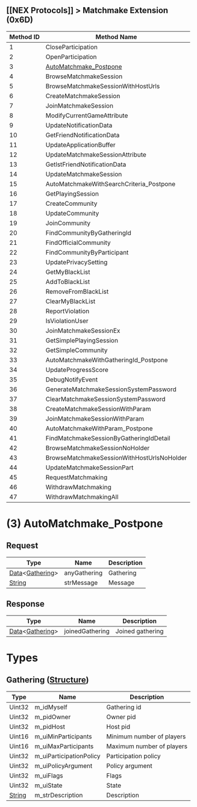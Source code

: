 ## [[NEX Protocols]] > Matchmake Extension (0x6D)

| Method ID | Method Name |
| --- | --- |
| 1 | CloseParticipation |
| 2 | OpenParticipation |
| 3 | [AutoMatchmake_Postpone](#3-automatchmake_postpone) |
| 4 | BrowseMatchmakeSession |
| 5 | BrowseMatchmakeSessionWithHostUrls |
| 6 | CreateMatchmakeSession |
| 7 | JoinMatchmakeSession |
| 8 | ModifyCurrentGameAttribute |
| 9 | UpdateNotificationData |
| 10 | GetFriendNotificationData |
| 11 | UpdateApplicationBuffer |
| 12 | UpdateMatchmakeSessionAttribute |
| 13 | GetlstFriendNotificationData |
| 14 | UpdateMatchmakeSession |
| 15 | AutoMatchmakeWithSearchCriteria_Postpone |
| 16 | GetPlayingSession |
| 17 | CreateCommunity |
| 18 | UpdateCommunity |
| 19 | JoinCommunity |
| 20 | FindCommunityByGatheringId |
| 21 | FindOfficialCommunity |
| 22 | FindCommunityByParticipant |
| 23 | UpdatePrivacySetting |
| 24 | GetMyBlackList |
| 25 | AddToBlackList |
| 26 | RemoveFromBlackList |
| 27 | ClearMyBlackList |
| 28 | ReportViolation |
| 29 | IsViolationUser |
| 30 | JoinMatchmakeSessionEx |
| 31 | GetSimplePlayingSession |
| 32 | GetSimpleCommunity |
| 33 | AutoMatchmakeWithGatheringId_Postpone |
| 34 | UpdateProgressScore |
| 35 | DebugNotifyEvent |
| 36 | GenerateMatchmakeSessionSystemPassword |
| 37 | ClearMatchmakeSessionSystemPassword |
| 38 | CreateMatchmakeSessionWithParam |
| 39 | JoinMatchmakeSessionWithParam |
| 40 | AutoMatchmakeWithParam_Postpone |
| 41 | FindMatchmakeSessionByGatheringIdDetail |
| 42 | BrowseMatchmakeSessionNoHolder |
| 43 | BrowseMatchmakeSessionWithHostUrlsNoHolder |
| 44 | UpdateMatchmakeSessionPart |
| 45 | RequestMatchmaking |
| 46 | WithdrawMatchmaking |
| 47 | WithdrawMatchmakingAll |

# (3) AutoMatchmake_Postpone
## Request
| Type | Name | Description |
| --- | --- | --- |
| [Data]&lt;[Gathering](#gathering-structure)&gt; | anyGathering | Gathering |
| [String] | strMessage | Message |

## Response
| Type | Name | Description |
| --- | --- | --- |
| [Data]&lt;[Gathering](#gathering-structure)&gt; | joinedGathering | Joined gathering |

# Types
## Gathering ([Structure])
| Type | Name | Description |
| --- | --- | --- |
| Uint32 | m_idMyself | Gathering id |
| Uint32 | m_pidOwner | Owner pid |
| Uint32 | m_pidHost | Host pid |
| Uint16 | m_uiMinParticipants | Minimum number of players |
| Uint16 | m_uiMaxParticipants | Maximum number of players |
| Uint32 | m_uiParticipationPolicy | Participation policy |
| Uint32 | m_uiPolicyArgument | Policy argument |
| Uint32 | m_uiFlags | Flags |
| Uint32 | m_uiState | State |
| [String] | m_strDescription | Description |

[Data]: NEX-Common-Types#any-data-holder
[String]: NEX-Common-Types#string
[Structure]: NEX-Common-Types#structure
